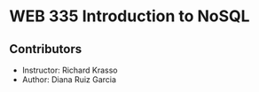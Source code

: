 # WEB 335 Introduction to NoSQL
## Contributors

* Instructor: Richard Krasso
* Author: Diana Ruiz Garcia
